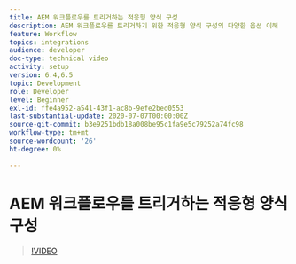 ```yaml
---
title: AEM 워크플로우를 트리거하는 적응형 양식 구성
description: AEM 워크플로우를 트리거하기 위한 적응형 양식 구성의 다양한 옵션 이해
feature: Workflow
topics: integrations
audience: developer
doc-type: technical video
activity: setup
version: 6.4,6.5
topic: Development
role: Developer
level: Beginner
exl-id: ffe4a952-a541-43f1-ac8b-9efe2bed0553
last-substantial-update: 2020-07-07T00:00:00Z
source-git-commit: b3e9251bdb18a008be95c1fa9e5c79252a74fc98
workflow-type: tm+mt
source-wordcount: '26'
ht-degree: 0%

---
```


# AEM 워크플로우를 트리거하는 적응형 양식 구성


>[!VIDEO](https://video.tv.adobe.com/v/28316?quality=12&learn=on)
